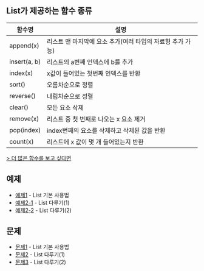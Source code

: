 ## List가 제공하는 함수 종류
|함수명|	설명|
|------|------|
|append(x)| 리스트 맨 마지막에 요소 추가(여러 타입의 자료형 추가 가능)|
|insert(a, b)|리스트의 a번째 인덱스에 b를 추가|
|index(x)	|x값이 들어있는 첫번째 인덱스를 반환|
|sort()	| 오름차순으로 정렬|
|reverse()	|내림차순으로 정렬|
|clear()	|모든 요소 삭제|
|remove(x)	|리스트 중 첫 번째로 나오는 x 요소 제거|
|pop(index)|index번째의 요소를 삭제하고 삭제된 값을 반환|
|count(x)	|리스트에 x 값이 몇 개 들어있는지 반환|
  
[> 더 많은 함수를 보고 싶다면](https://docs.python.org/3/tutorial/datastructures.html)

## 예제
- [예제1](ex01/ex01.py) - List 기본 사용법
- [예제2-1](ex02/ex02_1.py) - List 다루기(1)
- [예제2-2](ex03/ex02_2.py) - List 다루기(2)

## 문제
- [문제1](quiz01/README.md) - List 기본 사용법
- [문제2](quiz02/README.md) - List 다루기(1)
- [문제3](quiz03/README.md) - List 다루기(2)
